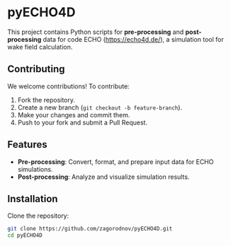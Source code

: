 # pyECHO4D  

This project contains Python scripts for **pre-processing** and **post-processing** data for code ECHO (https://echo4d.de/), a simulation tool for wake field calculation.  

## Contributing
We welcome contributions! To contribute:
1. Fork the repository.
2. Create a new branch (`git checkout -b feature-branch`).
3. Make your changes and commit them.
4. Push to your fork and submit a Pull Request.

## Features  
- **Pre-processing**: Convert, format, and prepare input data for ECHO simulations.  
- **Post-processing**: Analyze and visualize simulation results.  

## Installation  
Clone the repository:  
```sh
git clone https://github.com/zagorodnov/pyECHO4D.git
cd pyECHO4D
